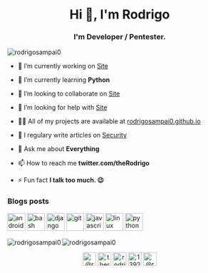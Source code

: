 <h1 align="center">Hi 👋, I'm Rodrigo</h1>
<h3 align="center">I'm Developer / Pentester.</h3>

<p align="left"> <img src="https://komarev.com/ghpvc/?username=rodrigosampai0" alt="rodrigosampai0" /> </p>

- 🔭 I’m currently working on [Site](https://github.com/rodrigosampai0/site)

- 🌱 I’m currently learning **Python**

- 👯 I’m looking to collaborate on [Site](https://github.com/rodrigosampai0/site)

- 🤝 I’m looking for help with [Site](https://github.com/rodrigosampai0/site)

- 👨‍💻 All of my projects are available at [rodrigosampai0.github.io](rodrigosampai0.github.io)

- 📝 I regulary write articles on [Security](Security)

- 💬 Ask me about **Everything**

- 📫 How to reach me **twitter.com/theRodrigo**

- ⚡ Fun fact **I talk too much. 😉**

### Blogs posts
<!-- BLOG-POST-LIST:START -->
<!-- BLOG-POST-LIST:END -->

<p align="left"><img src="https://devicons.github.io/devicon/devicon.git/icons/android/android-original-wordmark.svg" alt="android" width="40" height="40"/> <img src="https://www.vectorlogo.zone/logos/gnu_bash/gnu_bash-icon.svg" alt="bash" width="40" height="40"/> <img src="https://devicons.github.io/devicon/devicon.git/icons/django/django-original.svg" alt="django" width="40" height="40"/> <img src="https://www.vectorlogo.zone/logos/git-scm/git-scm-icon.svg" alt="git" width="40" height="40"/> <img src="https://devicons.github.io/devicon/devicon.git/icons/javascript/javascript-original.svg" alt="javascript" width="40" height="40"/> <img src="https://devicons.github.io/devicon/devicon.git/icons/linux/linux-original.svg" alt="linux" width="40" height="40"/> <img src="https://devicons.github.io/devicon/devicon.git/icons/python/python-original.svg" alt="python" width="40" height="40"/></p><img align="left" src="https://github-readme-stats.vercel.app/api/top-langs/?username=rodrigosampai0&layout=compact&hide=html" alt="rodrigosampai0" />

<img align="center" src="https://github-readme-stats.vercel.app/api?username=rodrigosampai0&show_icons=true" alt="rodrigosampai0" />

<p align="center">
<a href="https://dev.to/@rodrigosampaio" target="blank"><img align="center" src="https://cdn.jsdelivr.net/npm/simple-icons@3.0.1/icons/dev-dot-to.svg" alt="@rodrigosampaio" height="30" width="30" /></a>
<a href="https://twitter.com/therodrigo" target="blank"><img align="center" src="https://cdn.jsdelivr.net/npm/simple-icons@3.0.1/icons/twitter.svg" alt="therodrigo" height="30" width="30" /></a>
<a href="https://linkedin.com/in/rodrigosampai0" target="blank"><img align="center" src="https://cdn.jsdelivr.net/npm/simple-icons@3.0.1/icons/linkedin.svg" alt="rodrigosampai0" height="30" width="30" /></a>
<a href="https://stackoverflow.com/users/139253" target="blank"><img align="center" src="https://cdn.jsdelivr.net/npm/simple-icons@3.0.1/icons/stackoverflow.svg" alt="139253" height="30" width="30" /></a>
<a href="https://medium.com/@rodrigosampaio_" target="blank"><img align="center" src="https://cdn.jsdelivr.net/npm/simple-icons@3.0.1/icons/medium.svg" alt="@rodrigosampaio_" height="30" width="30" /></a>
</p>
